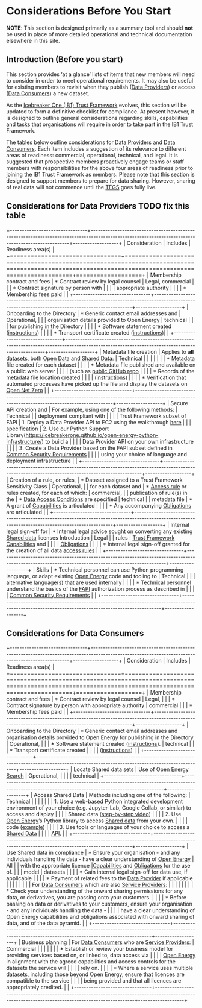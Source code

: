# Considerations Before You Start

**NOTE**: This section is designed primarily as a summary tool and should **not** be used in place of more detailed operational and technical documentation elsewhere in this site.

## Introduction (Before you start)

This section provides ‘at a glance’ lists of items that new members will need to consider in order to meet operational requirements. It may also be useful for existing members to revisit when they publish ([Data Providers](../glossary.md#term-Data-Provider)) or access ([Data Consumers](../glossary.md#term-Data-Consumer)) a new dataset.

As the [Icebreaker One (IB1) Trust Framework](../glossary.md#term-Icebreaker-One-Trust-Framework) evolves, this section will be updated to form a definitive checklist for compliance. At present however, it is designed to outline general considerations regarding skills, capabilities and tasks that organisations will require in order to take part in the IB1 Trust Framework.

The tables below outline considerations for [Data Providers](../glossary.md#term-Data-Provider) and [Data Consumers](../glossary.md#term-Data-Consumer). Each item includes a suggestion of its relevance to different areas of readiness: commercial, operational, technical, and legal. It is suggested that prospective members proactively engage teams or staff members with responsibilities for the above four areas of readiness prior to joining the IB1 Trust Framework as members. Please note that this section is designed to support members to prepare for data sharing. However, sharing of real data will not commence until the [TFGS](../glossary.md#term-Trust-Framework-Governance-Service) goes fully live.

## Considerations for Data Providers TODO fix this table

+--------------------------------+---------------------------------------------------------------------------------------------------------------------------------------------------+-------------------+
| Consideration                  | Includes                                                                                                                                          | Readiness area(s) |
+================================+===================================================================================================================================================+===================+
| Membership contract and fees   | * Contract review by legal counsel                                                                                                                | Legal, commercial |
|                                | * Contract signature by person with                                                                                                               |                   |
|                                | appropriate authority                                                                                                                             |                   |
|                                | * Membership fees paid                                                                                                                            |                   |
+--------------------------------+---------------------------------------------------------------------------------------------------------------------------------------------------+-------------------+
| Onboarding to the Directory    | * Generic contact email addresses and                                                                                                             | Operational,      |
|                                | organisation details provided to Open Energy                                                                                                      | technical         |
|                                | for publishing in the Directory                                                                                                                   |                   |
|                                | * Software statement created ([instructions](https://docs.google.com/document/d/1sypYWTeLFSFyfO_zTW6xKCWnao9gKjAo2JHZZIPs2xI/edit?usp=sharing))   |                   |
|                                | * Transport certificate created ([instructions](https://docs.google.com/document/d/1sypYWTeLFSFyfO_zTW6xKCWnao9gKjAo2JHZZIPs2xI/edit?usp=sharing))|                   |
+--------------------------------+---------------------------------------------------------------------------------------------------------------------------------------------------+-------------------+
| Metadata file creation         | Applies to **all** datasets, both [Open Data](../glossary.md#term-Open-data) and [Shared Data](../glossary.md#term-Shared-data):                  | Technical         |
|                                |                                                                                                                                                   |                   |
|                                | * [Metadata](common_policies.md#metadata) file created for each dataset                                                                           |                   |
|                                | * Metadata file published and available on a public web server                                                                                    |                   |
|                                | (such as [public GitHub repo](https://github.com/icebreakerone/open-energy-metadata-demo/tree/main/metadata_files)                                |                   |
|                                | * Records of the metadata file location created                                                                                                   |                   |
|                                | ([instructions](https://docs.google.com/document/d/1sypYWTeLFSFyfO_zTW6xKCWnao9gKjAo2JHZZIPs2xI/edit?usp=sharing))                                |                   |
|                                | * Verification that automated processes have picked up the file and display the datasets on [Open Net Zero](https://opennetzero.org)         |                   |
+--------------------------------+---------------------------------------------------------------------------------------------------------------------------------------------------+-------------------+
| Secure API creation and        | For example, using one of the following methods:                                                                                                  | Technical         |
| deployment compliant with      |                                                                                                                                                   |                   |
| Trust Framework subset of FAPI     | 1. Deploy a Data Provider API to EC2 using the walkthrough [here](https://icebreakerone.github.io/open-energy-python-infrastructure/ec2.html)     |                   |
| specification                  | 2. Use our Python Support Library(https://icebreakerone.github.io/open-energy-python-infrastructure/) to build a                                  |                   |
|                                | Data Provider API on your own infrastructure                                                                                                      |                   |
|                                | 3. Create a Data Provider based on the FAPI subset defined in [Common Security Requirements](technical_common.md#common-security-requirements)    |                   |
|                                | using your choice of language and deployment infrastructure                                                                                       |                   |
+--------------------------------+---------------------------------------------------------------------------------------------------------------------------------------------------+-------------------+
| Creation of a rule, or rules,  | * Dataset assigned to a Trust Framework Sensitivity Class                                                                                            | Operational,      |
| for each dataset and           | * [Access rule](../access_control_specification.md#access-control-and-capability-grant-language) or rules created, for each of which:             | commercial,       |
| publication of rule(s) in the  | * [Data Access Conditions](common_policies.md#data-access-conditions) are specified                                                               | technical         |
| metadata file                  | * A grant of [Capabilities](../access_control_specification.md#capabilities) is articulated                                                       |                   |
|                                | * Any accompanying [Obligations](../access_control_specification.md#obligations) are articulated                                                  |                   |
+--------------------------------+---------------------------------------------------------------------------------------------------------------------------------------------------+-------------------+
| Internal legal sign-off for    | * Internal legal advice sought on converting any existing [Shared data](../glossary.md#term-Shared-data) licenses Introduction                    | Legal             |
| rules                          | [Trust Framework](../glossary.md#term-Trust-Framework) [Capabilities](../access_control_specification.md#capabilities) and                                |                   |
|                                | [Obligations](../access_control_specification.md#obligations)                                                                                     |                   |
|                                | * Internal legal sign-off granted for the creation of all data [access rules](../access_control_specification.md)                                 |                   |
+--------------------------------+---------------------------------------------------------------------------------------------------------------------------------------------------+-------------------+
| Skills                         | * Technical personnel can use Python programming language, or adapt existing [Open Energy](../glossary.md#term-Open-Energy) code and tooling to   | Technical         |
|                                | alternative language(s) that are used internally                                                                                                  |                   |
|                                | * Technical personnel understand the basics of the [FAPI](../glossary.md#term-Financial-Grade-API) authorization process as described in          |                   |
|                                | [Common Security Requirements](technical_common.md#common-security-requirements)                                                                  |                   |
+--------------------------------+---------------------------------------------------------------------------------------------------------------------------------------------------+-------------------+

## Considerations for Data Consumers

+--------------------------------+---------------------------------------------------------------------------------------------------------------------------------------------------+-------------------+
| Consideration                  | Includes                                                                                                                                          | Readiness area(s) |
+================================+===================================================================================================================================================+===================+
| Membership contract and fees   | * Contract review by legal counsel                                                                                                                | Legal,            |
|                                | * Contract signature by person with appropriate authority                                                                                         | commercial        |
|                                | * Membership fees paid                                                                                                                            |                   |
+--------------------------------+---------------------------------------------------------------------------------------------------------------------------------------------------+-------------------+
| Onboarding to the Directory    | * Generic contact email addresses and organisation details provided to Open Energy for publishing in the Directory                                | Operational,      |
|                                | * Software statement created ([instructions](https://docs.google.com/document/d/1sypYWTeLFSFyfO_zTW6xKCWnao9gKjAo2JHZZIPs2xI/edit?usp=sharing)).  | technical         |
|                                | * Transport certificate created                                                                                                                   |                   |
|                                | ([instructions](https://docs.google.com/document/d/1sypYWTeLFSFyfO_zTW6xKCWnao9gKjAo2JHZZIPs2xI/edit?usp=sharing))                                |                   | 
+--------------------------------+---------------------------------------------------------------------------------------------------------------------------------------------------+-------------------+
| Locate Shared data sets        | Use of [Open Energy Search](https://openenergy.org.uk)                                                                                            | Operational,      |
|                                |                                                                                                                                                   | technical         |
+--------------------------------+---------------------------------------------------------------------------------------------------------------------------------------------------+-------------------+
| Access Shared Data             | Methods including one of the following:                                                                                                           | Technical         |
|                                |                                                                                                                                                   |                   | 
|                                | 1. Use a web-based Python integrated development environment of your choice (e.g. Jupyter-Lab, Google Collab, or similar) to access and display   |                   |
|                                | Shared data ([step-by-step video](https://www.youtube.com/watch?v=CMI2UVdIxFw))                                                                   |                   | 
|                                | 2. Use [Open Energy](../glossary.md#term-Open-Energy)’s Python library to access [Shared data](../glossary.md#term-Shared-data) from your own.    |                   | 
|                                | code ([example](https://icebreakerone.github.io/open-energy-python-infrastructure/service_provider.html))                                         |                   | 
|                                | 3. Use tools or languages of your choice to access a [Shared Data](../glossary.md#term-Shared-data)                                               |                   | 
|                                | [API](../glossary.md#term-Application-programming-interface).                                                                                     |                   |
+--------------------------------+---------------------------------------------------------------------------------------------------------------------------------------------------+-------------------+
| Use Shared data in compliance  | * Ensure your organisation - and any individuals handling the data - have a clear understanding of [Open Energy](../glossary.md#term-Open-Energy) | All               |
| with the appropriate licence   |[Capabilities](../access_control_specification.md#capabilities) and [Obligations](../access_control_specification.md#obligations) for the use of.  |                   |
| model                          | datasets                                                                                                                                          |                   |
|                                | * Gain internal legal sign-off for data use, if applicable                                                                                        |                   | 
|                                | * Payment of related fees to the [Data Provider](../glossary.md#term-Data-Provider) if applicable                                                 |                   | 
|                                |                                                                                                                                                   |                   | 
|                                | For [Data Consumers](../glossary.md#term-Data-Consumer) which are also [Service Providers](../glossary.md#term-Service-Provider):                 |                   | 
|                                |                                                                                                                                                   |                   | 
|                                | * Check your understanding of the onward sharing permissions for any data, or derivatives, you are passing onto your customers.                   |                   | 
|                                | * Before passing on data or derivatives to your customers, ensure your organisation - and any individuals handling the data -                     |                   | 
|                                | have a clear understanding of Open Energy capabilities and obligations associated with onward sharing of data, and of the data pyramid.           |                   |
+--------------------------------+---------------------------------------------------------------------------------------------------------------------------------------------------+-------------------+
| Business planning              | For [Data Consumers](../glossary.md#term-Data-Consumer) who are [Service Providers](../glossary.md#term-Service-Provider):                        | Commercial        |
|                                |                                                                                                                                                   |                   | 
|                                | * Establish or review your business model for providing services based on, or linked to, data access via                                          |                   | 
|                                | [Open Energy](../glossary.md#term-Open-Energy)  in alignment with the agreed capabilities and access controls for the datasets the service will   |                   | 
|                                |  rely on.                                                                                                                                         |                   | 
|                                | * Where a service uses multiple datasets, including those beyond Open Energy, ensure that licences are compatible to the service                  |                   | 
|                                | being provided and that all licences are appropriately credited.                                                                                  |                   | 
+--------------------------------+---------------------------------------------------------------------------------------------------------------------------------------------------+-------------------+
<!--stackedit_data:
eyJoaXN0b3J5IjpbLTIwNDQ5MDA2NzcsLTE4MjkwMDM1NzhdfQ
==
-->